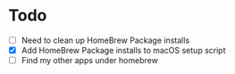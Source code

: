 # Todo
* [ ] Need to clean up HomeBrew Package installs
* [x] Add HomeBrew Package installs to macOS setup script
* [ ] Find my other apps under homebrew